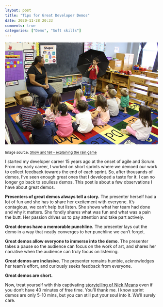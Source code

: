 ```yaml
---
layout: post
title: "Tips for Great Developer Demos"
date: 2020-11-28 20:33
comments: true
categories: ["Demo", "Soft skills"]
---
```


![Show and Tell](/images/demo.jpg)

<small>Image source: [Show and tell - explaining the rain game](https://flic.kr/p/5kUqG8)</small>

I started my developer career 15 years ago at the onset of agile and Scrum. From my early career, I worked on short sprints where we demoed our work to collect feedback towards the end of each sprint. So, after thousands of demos, I’ve seen enough great ones that I developed a taste for it. I can no longer go back to soulless demos. This post is about a few observations I have about great demos.

**Presenters of great demos always tell a story.** The presenter herself had a lot of fun and she has to share her excitement with everyone. It’s contagious, we can’t help but listen. She shows what her team had done and why it matters. She fondly shares what was fun and what was a pain the butt. Her passion drives us to pay attention and take part actively.

**Great demos have a memorable punchline.** The presenter lays out the demo in a way that neatly converges to her punchline we can’t forget.

**Great demos allow everyone to immerse into the demo.** The presenter takes a pause so the audience can focus on the work of art, and shares her narrative when the audience can truly focus on listening.

**Great demos are inclusive.** The presenter remains humble, acknowledges her team’s effort, and curiously seeks feedback from everyone.

**Great demos are short.**

Now, treat yourself with this captivating [storytelling of Nick Means](https://www.youtube.com/watch?v=2sIzfGzf_50) even if you don’t have 40 minutes of free time. You’ll thank me. I know sprint demos are only 5-10 mins, but you can still put your soul into it. We’ll surely care.